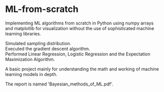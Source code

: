 # ML-from-scratch
Implementing ML algorithms from scratch in Python using numpy arrays and matplotlib for visualization without the use of sophisticated machine learning libraries.

Simulated sampling distribution.  
Executed the gradient descent algorithm.  
Performed Linear Regression, Logistic Regression and the Expectation Maximization Algorithm.

A basic project mainly for understanding the math and working of machine learning models in depth.

The report is named 'Bayesian_methods_of_ML.pdf'.
